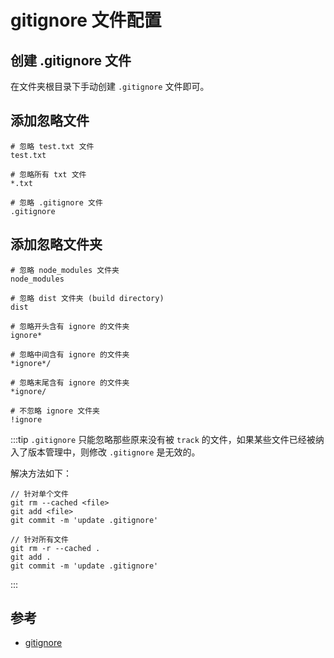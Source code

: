 # gitignore 文件配置

## 创建 .gitignore 文件

在文件夹根目录下手动创建 `.gitignore` 文件即可。

## 添加忽略文件

```
# 忽略 test.txt 文件
test.txt

# 忽略所有 txt 文件
*.txt

# 忽略 .gitignore 文件
.gitignore
```

## 添加忽略文件夹

```
# 忽略 node_modules 文件夹
node_modules

# 忽略 dist 文件夹 (build directory)
dist

# 忽略开头含有 ignore 的文件夹
ignore*

# 忽略中间含有 ignore 的文件夹
*ignore*/

# 忽略末尾含有 ignore 的文件夹
*ignore/

# 不忽略 ignore 文件夹
!ignore
```

:::tip
`.gitignore` 只能忽略那些原来没有被 `track` 的文件，如果某些文件已经被纳入了版本管理中，则修改 `.gitignore` 是无效的。

解决方法如下：

```
// 针对单个文件
git rm --cached <file>
git add <file>
git commit -m 'update .gitignore'

// 针对所有文件
git rm -r --cached .
git add .
git commit -m 'update .gitignore'
```

:::

## 参考

- [gitignore](https://321paranoiawhy.github.io/post/gitignore/)
